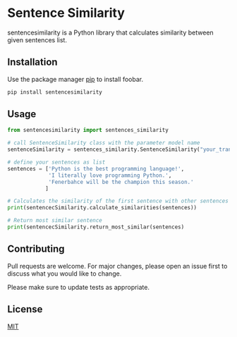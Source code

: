 # Sentence Similarity

sentencesimilarity  is a Python library that calculates similarity between given sentences list.

## Installation

Use the package manager [pip](https://pip.pypa.io/en/stable/) to install foobar.

```bash
pip install sentencesimilarity
```

## Usage

```python
from sentencesimilarity import sentences_similarity

# call SentenceSimilarity class with the parameter model name
sentenceSimilarity = sentences_similarity.SentenceSimilarity("your_transformers_model")

# define your sentences as list
sentences = ['Python is the best programming language!',
             'I literally love programming Python.',
             'Fenerbahce will be the champion this season.'
            ]

# Calculates the similarity of the first sentence with other sentences 
print(sentencecSimilarity.calculate_similarities(sentences))

# Return most similar sentence
print(sentencecSimilarity.return_most_similar(sentences)
```

## Contributing
Pull requests are welcome. For major changes, please open an issue first to discuss what you would like to change.

Please make sure to update tests as appropriate.

## License
[MIT](https://choosealicense.com/licenses/mit/)

